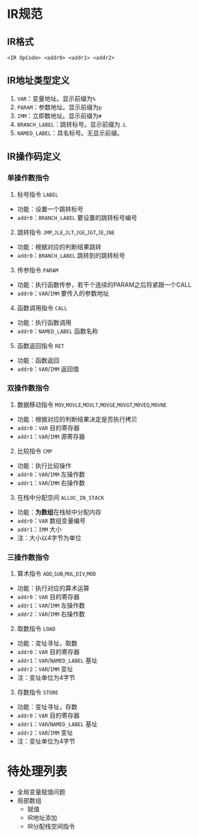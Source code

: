 # IR规范

## IR格式

`<IR OpCode> <addr0> <addr1> <addr2>`

## IR地址类型定义

1. `VAR`：变量地址。显示前缀为`%`
2. `PARAM`：参数地址。显示前缀为`p`
3. `IMM`：立即数地址。显示前缀为`#`
4. `BRANCH_LABEL`：跳转标号。显示前缀为`.L`
5. `NAMED_LABEL`：具名标号。无显示前缀。

## IR操作码定义

### 单操作数指令

1. 标号指令 `LABEL`
  * 功能：设置一个跳转标号
  * `addr0`：`BRANCH_LABEL` 要设置的跳转标号编号

2. 跳转指令 `JMP`,`JLE`,`JLT`,`JGE`,`JGT`,`JE`,`JNE`
  * 功能：根据对应的判断结果跳转
  * `addr0`：`BRANCH_LABEL` 跳转到的跳转标号

3. 传参指令 `PARAM`
  * 功能：执行函数传参，若干个连续的PARAM之后将紧跟一个CALL
  * `addr0`：`VAR`/`IMM` 要传入的参数地址

4. 函数调用指令 `CALL`
  * 功能：执行函数调用
  * `addr0`：`NAMED_LABEL` 函数名称

5. 函数返回指令 `RET`
  * 功能：函数返回
  * `addr0`：`VAR`/`IMM` 返回值

### 双操作数指令

1. 数据移动指令 `MOV`,`MOVLE`,`MOVLT`,`MOVGE`,`MOVGT`,`MOVEQ`,`MOVNE`
  * 功能：根据对应的判断结果决定是否执行拷贝
  * `addr0`：`VAR`       目的寄存器
  * `addr1`：`VAR`/`IMM` 源寄存器

2. 比较指令 `CMP`
  * 功能：执行比较操作
  * `addr0`：`VAR`/`IMM` 左操作数
  * `addr1`：`VAR`/`IMM` 右操作数

3. 在栈中分配空间 `ALLOC_IN_STACK`
  * 功能：**为数组**在栈帧中分配内存
  * `addr0`：`VAR` 数组变量编号
  * `addr1`：`IMM` 大小
  * 注：大小以4字节为单位

### 三操作数指令

1. 算术指令 `ADD`,`SUB`,`MUL`,`DIV`,`MOD`
  * 功能：执行对应的算术运算
  * `addr0`：`VAR`       目的寄存器
  * `addr1`：`VAR`/`IMM` 左操作数
  * `addr2`：`VAR`/`IMM` 右操作数

2. 取数指令 `LOAD`
  * 功能：变址寻址，取数
  * `addr0`：`VAR`               目的寄存器
  * `addr1`：`VAR`/`NAMED_LABEL` 基址
  * `addr2`：`VAR`/`IMM`         变址
  * 注：变址单位为4字节

3. 存数指令 `STORE`
  * 功能：变址寻址，存数
  * `addr0`：`VAR`               目的寄存器
  * `addr1`：`VAR`/`NAMED_LABEL` 基址
  * `addr2`：`VAR`/`IMM`         变址
  * 注：变址单位为4字节

# 待处理列表
* 全局变量赋值问题
* 局部数组
  - 赋值
  - IR地址添加
  - IR分配栈空间指令

